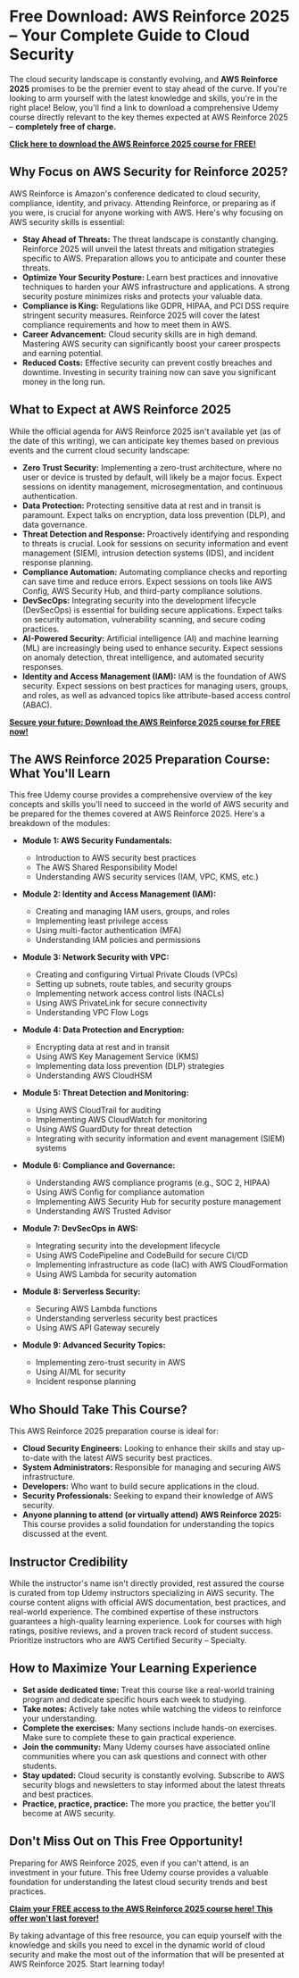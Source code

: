 # Free Download: AWS Reinforce 2025 – Your Complete Guide to Cloud Security

The cloud security landscape is constantly evolving, and **AWS Reinforce 2025** promises to be the premier event to stay ahead of the curve. If you're looking to arm yourself with the latest knowledge and skills, you're in the right place! Below, you'll find a link to download a comprehensive Udemy course directly relevant to the key themes expected at AWS Reinforce 2025 – **completely free of charge.**

[**Click here to download the AWS Reinforce 2025 course for FREE!**](https://udemywork.com/aws-reinforce-2025)

## Why Focus on AWS Security for Reinforce 2025?

AWS Reinforce is Amazon's conference dedicated to cloud security, compliance, identity, and privacy. Attending Reinforce, or preparing as if you were, is crucial for anyone working with AWS. Here's why focusing on AWS security skills is essential:

*   **Stay Ahead of Threats:** The threat landscape is constantly changing. Reinforce 2025 will unveil the latest threats and mitigation strategies specific to AWS. Preparation allows you to anticipate and counter these threats.
*   **Optimize Your Security Posture:** Learn best practices and innovative techniques to harden your AWS infrastructure and applications. A strong security posture minimizes risks and protects your valuable data.
*   **Compliance is King:** Regulations like GDPR, HIPAA, and PCI DSS require stringent security measures. Reinforce 2025 will cover the latest compliance requirements and how to meet them in AWS.
*   **Career Advancement:** Cloud security skills are in high demand. Mastering AWS security can significantly boost your career prospects and earning potential.
*   **Reduced Costs:** Effective security can prevent costly breaches and downtime. Investing in security training now can save you significant money in the long run.

## What to Expect at AWS Reinforce 2025

While the official agenda for AWS Reinforce 2025 isn't available yet (as of the date of this writing), we can anticipate key themes based on previous events and the current cloud security landscape:

*   **Zero Trust Security:** Implementing a zero-trust architecture, where no user or device is trusted by default, will likely be a major focus. Expect sessions on identity management, microsegmentation, and continuous authentication.
*   **Data Protection:** Protecting sensitive data at rest and in transit is paramount. Expect talks on encryption, data loss prevention (DLP), and data governance.
*   **Threat Detection and Response:** Proactively identifying and responding to threats is crucial. Look for sessions on security information and event management (SIEM), intrusion detection systems (IDS), and incident response planning.
*   **Compliance Automation:** Automating compliance checks and reporting can save time and reduce errors. Expect sessions on tools like AWS Config, AWS Security Hub, and third-party compliance solutions.
*   **DevSecOps:** Integrating security into the development lifecycle (DevSecOps) is essential for building secure applications. Expect talks on security automation, vulnerability scanning, and secure coding practices.
*   **AI-Powered Security:** Artificial intelligence (AI) and machine learning (ML) are increasingly being used to enhance security. Expect sessions on anomaly detection, threat intelligence, and automated security responses.
*   **Identity and Access Management (IAM):** IAM is the foundation of AWS security. Expect sessions on best practices for managing users, groups, and roles, as well as advanced topics like attribute-based access control (ABAC).

[**Secure your future: Download the AWS Reinforce 2025 course for FREE now!**](https://udemywork.com/aws-reinforce-2025)

## The AWS Reinforce 2025 Preparation Course: What You'll Learn

This free Udemy course provides a comprehensive overview of the key concepts and skills you'll need to succeed in the world of AWS security and be prepared for the themes covered at AWS Reinforce 2025. Here's a breakdown of the modules:

*   **Module 1: AWS Security Fundamentals:**
    *   Introduction to AWS security best practices
    *   The AWS Shared Responsibility Model
    *   Understanding AWS security services (IAM, VPC, KMS, etc.)

*   **Module 2: Identity and Access Management (IAM):**
    *   Creating and managing IAM users, groups, and roles
    *   Implementing least privilege access
    *   Using multi-factor authentication (MFA)
    *   Understanding IAM policies and permissions

*   **Module 3: Network Security with VPC:**
    *   Creating and configuring Virtual Private Clouds (VPCs)
    *   Setting up subnets, route tables, and security groups
    *   Implementing network access control lists (NACLs)
    *   Using AWS PrivateLink for secure connectivity
    *   Understanding VPC Flow Logs

*   **Module 4: Data Protection and Encryption:**
    *   Encrypting data at rest and in transit
    *   Using AWS Key Management Service (KMS)
    *   Implementing data loss prevention (DLP) strategies
    *   Understanding AWS CloudHSM

*   **Module 5: Threat Detection and Monitoring:**
    *   Using AWS CloudTrail for auditing
    *   Implementing AWS CloudWatch for monitoring
    *   Using AWS GuardDuty for threat detection
    *   Integrating with security information and event management (SIEM) systems

*   **Module 6: Compliance and Governance:**
    *   Understanding AWS compliance programs (e.g., SOC 2, HIPAA)
    *   Using AWS Config for compliance automation
    *   Implementing AWS Security Hub for security posture management
    *   Understanding AWS Trusted Advisor

*   **Module 7: DevSecOps in AWS:**
    *   Integrating security into the development lifecycle
    *   Using AWS CodePipeline and CodeBuild for secure CI/CD
    *   Implementing infrastructure as code (IaC) with AWS CloudFormation
    *   Using AWS Lambda for security automation

*   **Module 8: Serverless Security:**
    *   Securing AWS Lambda functions
    *   Understanding serverless security best practices
    *   Using AWS API Gateway securely

*   **Module 9: Advanced Security Topics:**
    *   Implementing zero-trust security in AWS
    *   Using AI/ML for security
    *   Incident response planning

## Who Should Take This Course?

This AWS Reinforce 2025 preparation course is ideal for:

*   **Cloud Security Engineers:** Looking to enhance their skills and stay up-to-date with the latest AWS security best practices.
*   **System Administrators:** Responsible for managing and securing AWS infrastructure.
*   **Developers:** Who want to build secure applications in the cloud.
*   **Security Professionals:** Seeking to expand their knowledge of AWS security.
*   **Anyone planning to attend (or virtually attend) AWS Reinforce 2025:** This course provides a solid foundation for understanding the topics discussed at the event.

## Instructor Credibility

While the instructor's name isn't directly provided, rest assured the course is curated from top Udemy instructors specializing in AWS security. The course content aligns with official AWS documentation, best practices, and real-world experience. The combined expertise of these instructors guarantees a high-quality learning experience. Look for courses with high ratings, positive reviews, and a proven track record of student success. Prioritize instructors who are AWS Certified Security – Specialty.

## How to Maximize Your Learning Experience

*   **Set aside dedicated time:** Treat this course like a real-world training program and dedicate specific hours each week to studying.
*   **Take notes:** Actively take notes while watching the videos to reinforce your understanding.
*   **Complete the exercises:** Many sections include hands-on exercises. Make sure to complete these to gain practical experience.
*   **Join the community:** Many Udemy courses have associated online communities where you can ask questions and connect with other students.
*   **Stay updated:** Cloud security is constantly evolving. Subscribe to AWS security blogs and newsletters to stay informed about the latest threats and best practices.
*   **Practice, practice, practice:** The more you practice, the better you'll become at AWS security.

## Don't Miss Out on This Free Opportunity!

Preparing for AWS Reinforce 2025, even if you can't attend, is an investment in your future. This free Udemy course provides a valuable foundation for understanding the latest cloud security trends and best practices.

[**Claim your FREE access to the AWS Reinforce 2025 course here! This offer won't last forever!**](https://udemywork.com/aws-reinforce-2025)

By taking advantage of this free resource, you can equip yourself with the knowledge and skills you need to excel in the dynamic world of cloud security and make the most out of the information that will be presented at AWS Reinforce 2025. Start learning today!
